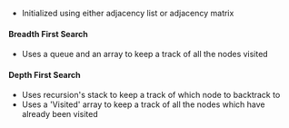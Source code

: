 * Initialized using either adjacency list or adjacency matrix 

#### Breadth First Search
* Uses a queue and an array to keep a track of all the nodes visited 

#### Depth First Search
* Uses recursion's stack to keep a track of which node to backtrack to
* Uses a 'Visited' array to keep a track of all the nodes which have already been visited